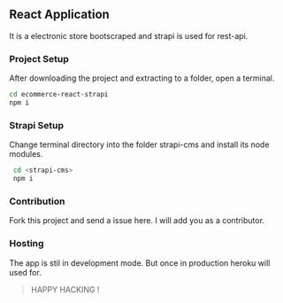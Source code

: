  ## React Application 
It is a electronic store bootscraped and strapi is used for rest-api. 
 
### Project Setup  
After downloading the project and extracting to a folder, open a terminal. 
```bash
cd ecommerce-react-strapi      
npm i
````

### Strapi Setup 
Change terminal directory into the folder strapi-cms and install its node modules. 
```bash
 cd <strapi-cms>
 npm i
```

### Contribution 
Fork this project and send a issue here. I will add you as a contributor. 


### Hosting 
The app is stil in development mode. But once in production heroku will used for. 


> HAPPY HACKING ! 





